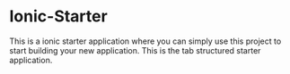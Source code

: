 # Ionic-Starter
This is a ionic starter application where you can simply use this project to start building your new application. This is the tab structured starter application.

